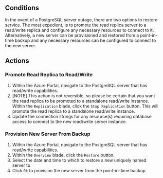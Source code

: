 ## Conditions

In the event of a PostgreSQL server outage, there are two options to restore service.  The most expedient, is to promote the read replica server to a read/write replica and configure any necessary resources to connect to it.  Alternatively, a new server can be provisioned and restored from a point-in-time backup and any necessary resources can be configured to connect to the new server.

## Actions

### Promote Read Replica to Read/Write
1. Within the Azure Portal, navigate to the PostgreSQL server that has read/write capabilities.
2. [NOTE] This action is not reversible, so please be certain that you want the read replica to be promoted to a standalone read/write instance.  Within the `Replication` blade, click the `Stop Replication` button.  This will promote the read replica to a standalone read/write instance.
3. Update the connection strings for any resource(s) requiring database access to connect to the new read/write server instance.

### Provision New Server From Backup
1. Within the Azure Portal, navigate to the PostgreSQL server that has read/write capabilities.
2. Within the `Overview` blade, click the `Restore` button.
3. Select the date and time to which to restore a new uniquely named server to.
4. Click `Ok` to provision the new server from the point-in-time backup.